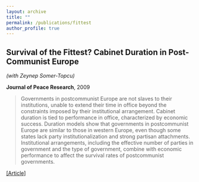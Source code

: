 ```yaml
---
layout: archive
title: ""
permalink: /publications/fittest
author_profile: true
---
```


## Survival of the Fittest? Cabinet Duration in Post-Communist Europe

*(with Zeynep Somer-Topcu)*

**Journal of Peace Research**, 2009

> Governments in postcommunist Europe are not slaves to their institutions, unable to extend their time in office beyond the constraints imposed by their institutional arrangement. Cabinet duration is tied to performance in office, characterized by economic success. Duration models show that governments in postcommunist Europe are similar to those in western Europe, even though some states lack party institutionalization and strong partisan attachments. Institutional arrangements, including the effective number of parties in government and the type of government, combine with economic performance to affect the survival rates of postcommunist governments.

[[Article]](https://doi.org/10.5129/001041508X12911362383075)
